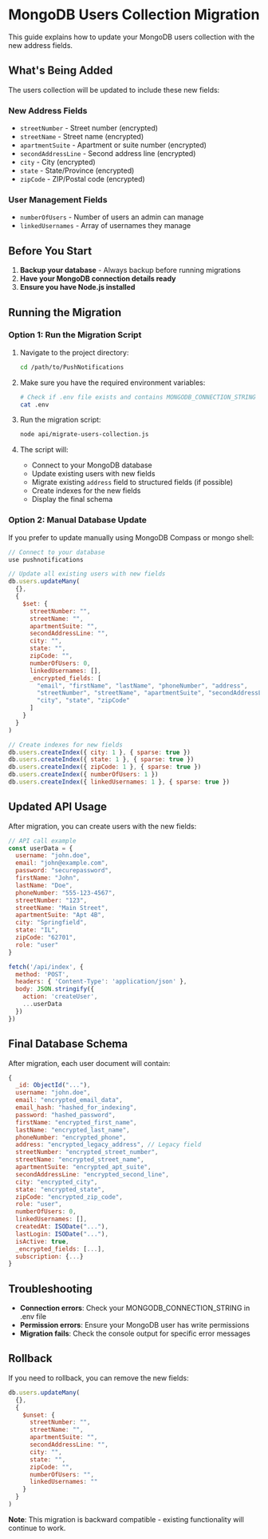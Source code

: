 # MongoDB Users Collection Migration

This guide explains how to update your MongoDB users collection with the new address fields.

## What's Being Added

The users collection will be updated to include these new fields:

### New Address Fields
- `streetNumber` - Street number (encrypted)
- `streetName` - Street name (encrypted)  
- `apartmentSuite` - Apartment or suite number (encrypted)
- `secondAddressLine` - Second address line (encrypted)
- `city` - City (encrypted)
- `state` - State/Province (encrypted)
- `zipCode` - ZIP/Postal code (encrypted)

### User Management Fields
- `numberOfUsers` - Number of users an admin can manage
- `linkedUsernames` - Array of usernames they manage

## Before You Start

1. **Backup your database** - Always backup before running migrations
2. **Have your MongoDB connection details ready**
3. **Ensure you have Node.js installed**

## Running the Migration

### Option 1: Run the Migration Script

1. Navigate to the project directory:
   ```bash
   cd /path/to/PushNotifications
   ```

2. Make sure you have the required environment variables:
   ```bash
   # Check if .env file exists and contains MONGODB_CONNECTION_STRING
   cat .env
   ```

3. Run the migration script:
   ```bash
   node api/migrate-users-collection.js
   ```

4. The script will:
   - Connect to your MongoDB database
   - Update existing users with new fields
   - Migrate existing `address` field to structured fields (if possible)
   - Create indexes for the new fields
   - Display the final schema

### Option 2: Manual Database Update

If you prefer to update manually using MongoDB Compass or mongo shell:

```javascript
// Connect to your database
use pushnotifications

// Update all existing users with new fields
db.users.updateMany(
  {},
  {
    $set: {
      streetNumber: "",
      streetName: "",
      apartmentSuite: "",
      secondAddressLine: "",
      city: "",
      state: "",
      zipCode: "",
      numberOfUsers: 0,
      linkedUsernames: [],
      _encrypted_fields: [
        "email", "firstName", "lastName", "phoneNumber", "address",
        "streetNumber", "streetName", "apartmentSuite", "secondAddressLine", 
        "city", "state", "zipCode"
      ]
    }
  }
)

// Create indexes for new fields
db.users.createIndex({ city: 1 }, { sparse: true })
db.users.createIndex({ state: 1 }, { sparse: true })
db.users.createIndex({ zipCode: 1 }, { sparse: true })
db.users.createIndex({ numberOfUsers: 1 })
db.users.createIndex({ linkedUsernames: 1 }, { sparse: true })
```

## Updated API Usage

After migration, you can create users with the new fields:

```javascript
// API call example
const userData = {
  username: "john.doe",
  email: "john@example.com",
  password: "securepassword",
  firstName: "John",
  lastName: "Doe",
  phoneNumber: "555-123-4567",
  streetNumber: "123",
  streetName: "Main Street",
  apartmentSuite: "Apt 4B",
  city: "Springfield",
  state: "IL",
  zipCode: "62701",
  role: "user"
}

fetch('/api/index', {
  method: 'POST',
  headers: { 'Content-Type': 'application/json' },
  body: JSON.stringify({ 
    action: 'createUser',
    ...userData
  })
})
```

## Final Database Schema

After migration, each user document will contain:

```javascript
{
  _id: ObjectId("..."),
  username: "john.doe",
  email: "encrypted_email_data",
  email_hash: "hashed_for_indexing",
  password: "hashed_password",
  firstName: "encrypted_first_name",
  lastName: "encrypted_last_name", 
  phoneNumber: "encrypted_phone",
  address: "encrypted_legacy_address", // Legacy field
  streetNumber: "encrypted_street_number",
  streetName: "encrypted_street_name",
  apartmentSuite: "encrypted_apt_suite",
  secondAddressLine: "encrypted_second_line",
  city: "encrypted_city",
  state: "encrypted_state",
  zipCode: "encrypted_zip_code",
  role: "user",
  numberOfUsers: 0,
  linkedUsernames: [],
  createdAt: ISODate("..."),
  lastLogin: ISODate("..."),
  isActive: true,
  _encrypted_fields: [...],
  subscription: {...}
}
```

## Troubleshooting

- **Connection errors**: Check your MONGODB_CONNECTION_STRING in .env file
- **Permission errors**: Ensure your MongoDB user has write permissions
- **Migration fails**: Check the console output for specific error messages

## Rollback

If you need to rollback, you can remove the new fields:

```javascript
db.users.updateMany(
  {},
  {
    $unset: {
      streetNumber: "",
      streetName: "",
      apartmentSuite: "",
      secondAddressLine: "",
      city: "",
      state: "",
      zipCode: "",
      numberOfUsers: "",
      linkedUsernames: ""
    }
  }
)
```

**Note**: This migration is backward compatible - existing functionality will continue to work.